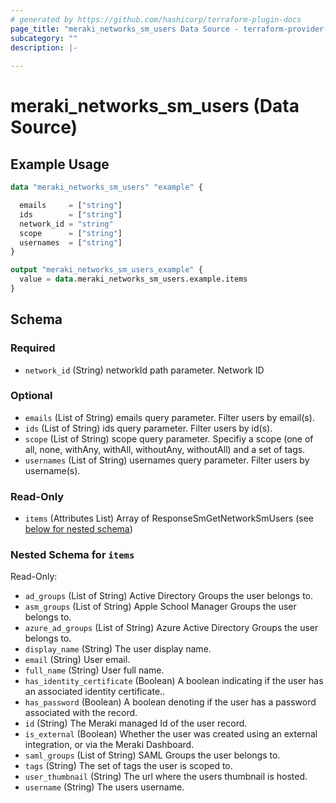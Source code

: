 ```yaml
---
# generated by https://github.com/hashicorp/terraform-plugin-docs
page_title: "meraki_networks_sm_users Data Source - terraform-provider-meraki"
subcategory: ""
description: |-
  
---
```


# meraki_networks_sm_users (Data Source)



## Example Usage

```terraform
data "meraki_networks_sm_users" "example" {

  emails     = ["string"]
  ids        = ["string"]
  network_id = "string"
  scope      = ["string"]
  usernames  = ["string"]
}

output "meraki_networks_sm_users_example" {
  value = data.meraki_networks_sm_users.example.items
}
```

<!-- schema generated by tfplugindocs -->
## Schema

### Required

- `network_id` (String) networkId path parameter. Network ID

### Optional

- `emails` (List of String) emails query parameter. Filter users by email(s).
- `ids` (List of String) ids query parameter. Filter users by id(s).
- `scope` (List of String) scope query parameter. Specifiy a scope (one of all, none, withAny, withAll, withoutAny, withoutAll) and a set of tags.
- `usernames` (List of String) usernames query parameter. Filter users by username(s).

### Read-Only

- `items` (Attributes List) Array of ResponseSmGetNetworkSmUsers (see [below for nested schema](#nestedatt--items))

<a id="nestedatt--items"></a>
### Nested Schema for `items`

Read-Only:

- `ad_groups` (List of String) Active Directory Groups the user belongs to.
- `asm_groups` (List of String) Apple School Manager Groups the user belongs to.
- `azure_ad_groups` (List of String) Azure Active Directory Groups the user belongs to.
- `display_name` (String) The user display name.
- `email` (String) User email.
- `full_name` (String) User full name.
- `has_identity_certificate` (Boolean) A boolean indicating if the user has an associated identity certificate..
- `has_password` (Boolean) A boolean denoting if the user has a password associated with the record.
- `id` (String) The Meraki managed Id of the user record.
- `is_external` (Boolean) Whether the user was created using an external integration, or via the Meraki Dashboard.
- `saml_groups` (List of String) SAML Groups the user belongs to.
- `tags` (String) The set of tags the user is scoped to.
- `user_thumbnail` (String) The url where the users thumbnail is hosted.
- `username` (String) The users username.
